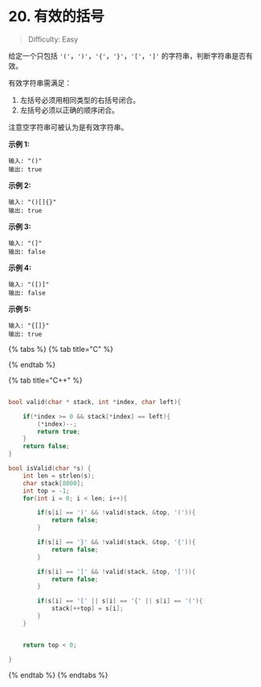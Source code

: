 # 20. 有效的括号

> Difficulty: Easy

 给定一个只包括 `'('`，`')'`，`'{'`，`'}'`，`'['`，`']'` 的字符串，判断字符串是否有效。

有效字符串需满足：

1. 左括号必须用相同类型的右括号闭合。
2. 左括号必须以正确的顺序闭合。

注意空字符串可被认为是有效字符串。

 **示例 1:**

```text
输入: "()"
输出: true
```

 **示例 2:**

```text
输入: "()[]{}"
输出: true
```

 **示例 3:**

```text
输入: "(]"
输出: false
```

 **示例 4:**

```text
输入: "([)]"
输出: false
```

 **示例 5:**

```text
输入: "{[]}"
输出: true
```

{% tabs %}
{% tab title="C" %}

{% endtab %}

{% tab title="C++" %}
```c

bool valid(char * stack, int *index, char left){

    if(*index >= 0 && stack[*index] == left){
        (*index)--;
        return true;
    }
    return false;
}

bool isValid(char *s) {
    int len = strlen(s);
    char stack[8000];
    int top = -1;
    for(int i = 0; i < len; i++){

        if(s[i] == ')' && !valid(stack, &top, '(')){
            return false;
        }

        if(s[i] == '}' && !valid(stack, &top, '{')){
            return false;
        }

        if(s[i] == ']' && !valid(stack, &top, '[')){
            return false;
        }

        if(s[i] == '[' || s[i] == '{' || s[i] == '('){
            stack[++top] = s[i];
        }
    }


    return top < 0;

}
```
{% endtab %}
{% endtabs %}


